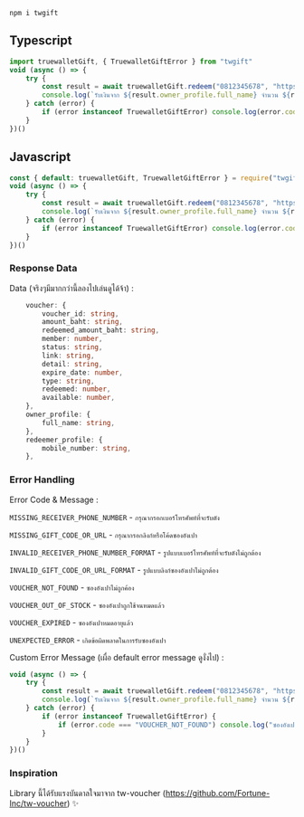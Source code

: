 ```
npm i twgift
```

## Typescript
```typescript
import truewalletGift, { TruewalletGiftError } from "twgift"
void (async () => {
    try {
        const result = await truewalletGift.redeem("0812345678", "https://gift.truemoney.com/campaign/?v=xxxxxx")
        console.log(`รับเงินจาก ${result.owner_profile.full_name} จำนวน ${result.voucher.redeemed_amount_baht} บาท`)
    } catch (error) {
        if (error instanceof TruewalletGiftError) console.log(error.code, error.message)
    }
})()
```

## Javascript
```javascript
const { default: truewalletGift, TruewalletGiftError } = require("twgift")
void (async () => {
    try {
        const result = await truewalletGift.redeem("0812345678", "https://gift.truemoney.com/campaign/?v=xxxxxx")
        console.log(`รับเงินจาก ${result.owner_profile.full_name} จำนวน ${result.voucher.redeemed_amount_baht} บาท`)
    } catch (error) {
        if (error instanceof TruewalletGiftError) console.log(error.code, error.message)
    }
})()
```

### Response Data
Data (จริงๆมีมากกว่านี้ลองไปเล่นดูได้จ้า) : 
```typescript
    voucher: {
        voucher_id: string,
        amount_baht: string,
        redeemed_amount_baht: string,
        member: number,
        status: string,
        link: string,
        detail: string,
        expire_date: number,
        type: string,
        redeemed: number,
        available: number,
    },
    owner_profile: {
        full_name: string,
    },
    redeemer_profile: {
        mobile_number: string,
    },
```

### Error Handling
Error Code & Message :

`MISSING_RECEIVER_PHONE_NUMBER` - `กรุณากรอกเบอร์โทรศัพท์ที่จะรับตัง`

`MISSING_GIFT_CODE_OR_URL` - `กรุณากรอกลิงก์หรือโค้ดซองอังเปา`

`INVALID_RECEIVER_PHONE_NUMBER_FORMAT` - `รูปแบบเบอร์โทรศัพท์ที่จะรับตังไม่ถูกต้อง` 

`INVALID_GIFT_CODE_OR_URL_FORMAT` - `รูปแบบลิงก์ซองอังเปาไม่ถูกต้อง` 

`VOUCHER_NOT_FOUND` - `ซองอังเปาไม่ถูกค้อง` 

`VOUCHER_OUT_OF_STOCK` - `ซองอังเปาถูกใช้จนหมดแล้ว` 

`VOUCHER_EXPIRED` - `ซองอังเปาหมดอายุแล้ว` 

`UNEXPECTED_ERROR` - `เกิดข้อผิดพลาดในการรับซองอังเปา`

Custom Error Message (เผื่อ default error message ดูงั่งไป) :
```typescript
void (async () => {
    try {
        const result = await truewalletGift.redeem("0812345678", "https://gift.truemoney.com/campaign/?v=0195e80f48747183b59a80971caed7f5325")
        console.log(`รับเงินจาก ${result.owner_profile.full_name} จำนวน ${result.voucher.redeemed_amount_baht} บาท`)
    } catch (error) {
        if (error instanceof TruewalletGiftError) {
            if (error.code === "VOUCHER_NOT_FOUND") console.log("ซองอังเปาไม่ถูกต้องค้าบบบบ ❌")
        }
    }
})()
```


### Inspiration
Library นี้ได้รับแรงบันดาลใจมาจาก tw-voucher (https://github.com/Fortune-Inc/tw-voucher) ✨
